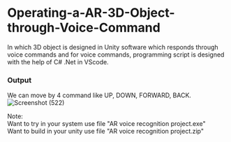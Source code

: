 # Operating-a-AR-3D-Object-through-Voice-Command
In which 3D object is designed in Unity software which responds through voice commands and for voice commands, programming script is designed with the help of C# .Net in VScode.
### Output
We can move by 4 command like UP, DOWN, FORWARD, BACK.
![Screenshot (522)](https://user-images.githubusercontent.com/61973220/231987579-12057d65-1931-42fc-b553-8c065f73fa8a.png)

Note: <br>
Want to try in your system use file "AR voice recognition project.exe" <br>
Want to build in your unity use file "AR voice recognition project.zip" <br>
